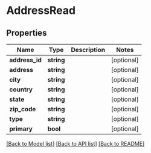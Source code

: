 # AddressRead

## Properties
Name | Type | Description | Notes
------------ | ------------- | ------------- | -------------
**address_id** | **string** |  | [optional] 
**address** | **string** |  | [optional] 
**city** | **string** |  | [optional] 
**country** | **string** |  | [optional] 
**state** | **string** |  | [optional] 
**zip_code** | **string** |  | [optional] 
**type** | **string** |  | [optional] 
**primary** | **bool** |  | [optional] 

[[Back to Model list]](../README.md#documentation-for-models) [[Back to API list]](../README.md#documentation-for-api-endpoints) [[Back to README]](../README.md)


